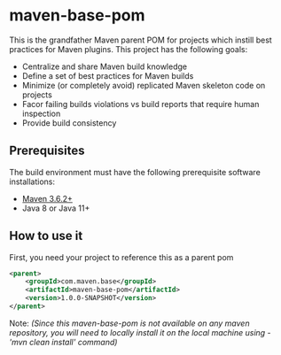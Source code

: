 # maven-base-pom
This is the grandfather Maven parent POM for projects which instill best
practices for Maven plugins. This project has the following goals:

* Centralize and share Maven build knowledge
* Define a set of best practices for Maven builds
* Minimize (or completely avoid) replicated Maven skeleton code on projects
* Facor failing builds violations vs build reports that require human inspection
* Provide build consistency

## Prerequisites

The build environment must have the following prerequisite software installations:
* [Maven 3.6.2+](https://maven.apache.org/docs/history.html)
* Java 8 or Java 11+

## How to use it

First, you need your project to reference this as a parent pom

```xml
<parent>
    <groupId>com.maven.base</groupId>
    <artifactId>maven-base-pom</artifactId>
    <version>1.0.0-SNAPSHOT</version>
</parent>
```

Note: _(Since this maven-base-pom is not available on any maven repository, you will need to locally install it on the local machine using - 'mvn clean install' command)_ 

